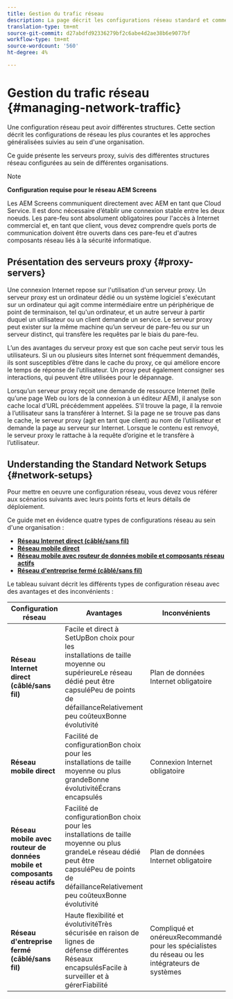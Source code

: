 ```yaml
---
title: Gestion du trafic réseau
description: La page décrit les configurations réseau standard et comment gérer le trafic réseau.
translation-type: tm+mt
source-git-commit: d27abdfd92336279bf2c6abe4d2ae38b6e9077bf
workflow-type: tm+mt
source-wordcount: '560'
ht-degree: 4%

---
```



# Gestion du trafic réseau {#managing-network-traffic}

Une configuration réseau peut avoir différentes structures. Cette section décrit les configurations de réseau les plus courantes et les approches généralisées suivies au sein d&#39;une organisation.

Ce guide présente les serveurs proxy, suivis des différentes structures réseau configurées au sein de différentes organisations.

>[!NOTE]
>
>**Configuration requise pour le réseau AEM Screens**
>
>Les AEM Screens communiquent directement avec AEM en tant que Cloud Service. Il est donc nécessaire d’établir une connexion stable entre les deux noeuds. Les pare-feu sont absolument obligatoires pour l&#39;accès à Internet commercial et, en tant que client, vous devez comprendre quels ports de communication doivent être ouverts dans ces pare-feu et d&#39;autres composants réseau liés à la sécurité informatique.

## Présentation des serveurs proxy {#proxy-servers}

Une connexion Internet repose sur l&#39;utilisation d&#39;un serveur proxy. Un serveur proxy est un ordinateur dédié ou un système logiciel s&#39;exécutant sur un ordinateur qui agit comme intermédiaire entre un périphérique de point de terminaison, tel qu&#39;un ordinateur, et un autre serveur à partir duquel un utilisateur ou un client demande un service. Le serveur proxy peut exister sur la même machine qu’un serveur de pare-feu ou sur un serveur distinct, qui transfère les requêtes par le biais du pare-feu.

L’un des avantages du serveur proxy est que son cache peut servir tous les utilisateurs. Si un ou plusieurs sites Internet sont fréquemment demandés, ils sont susceptibles d’être dans le cache du proxy, ce qui améliore encore le temps de réponse de l’utilisateur. Un proxy peut également consigner ses interactions, qui peuvent être utilisées pour le dépannage.

Lorsqu’un serveur proxy reçoit une demande de ressource Internet (telle qu’une page Web ou lors de la connexion à un éditeur AEM), il analyse son cache local d’URL précédemment appelées. S’il trouve la page, il la renvoie à l’utilisateur sans la transférer à Internet. Si la page ne se trouve pas dans le cache, le serveur proxy (agit en tant que client) au nom de l’utilisateur et demande la page au serveur sur Internet. Lorsque le contenu est renvoyé, le serveur proxy le rattache à la requête d’origine et le transfère à l’utilisateur.

## Understanding the Standard Network Setups {#network-setups}

Pour mettre en oeuvre une configuration réseau, vous devez vous référer aux scénarios suivants avec leurs points forts et leurs détails de déploiement.

Ce guide met en évidence quatre types de configurations réseau au sein d&#39;une organisation :

* **[Réseau Internet direct (câblé/sans fil)](/help/using/direct-internet-network.md)**
* **[Réseau mobile direct](/help/using/mobile-network.md)**
* **[Réseau mobile avec routeur de données mobile et composants réseau actifs](/help/using/mobile-network-router.md)**
* **[Réseau d&#39;entreprise fermé (câblé/sans fil)](/help/using/enclosed-corporate-network.md)**

Le tableau suivant décrit les différents types de configuration réseau avec des avantages et des inconvénients :

| Configuration réseau | Avantages | Inconvénients |
|--- |--- |--- |
| **Réseau Internet direct (câblé/sans fil)** | Facile et direct à<br>SetUpBon choix pour les<br>installations de taille moyenne ou supérieureLe réseau dédié peut être<br>capsuléPeu de points de<br>défaillanceRelativement<br>peu coûteuxBonne évolutivité | Plan de données Internet obligatoire |
| **Réseau mobile direct** | Facilité de<br>configurationBon choix pour les<br>installations de taille moyenne ou plus grandeBonne<br>évolutivitéÉcrans encapsulés | Connexion Internet obligatoire |
| **Réseau mobile avec routeur de données mobile et composants réseau actifs** | Facilité de<br>configurationBon choix pour les<br>installations de taille moyenne ou plus grandeLe réseau dédié peut être<br>capsuléPeu de points de<br>défaillanceRelativement<br>peu coûteuxBonne évolutivité | Plan de données Internet obligatoire |
| **Réseau d&#39;entreprise fermé (câblé/sans fil)** | Haute flexibilité et<br>évolutivitéTrès sécurisée en raison de lignes de<br>défense différentes<br>Réseaux encapsulésFacile à surveiller et à<br>gérerFiabilité | Compliqué et<br>onéreuxRecommandé pour les spécialistes du réseau ou les intégrateurs de systèmes |
